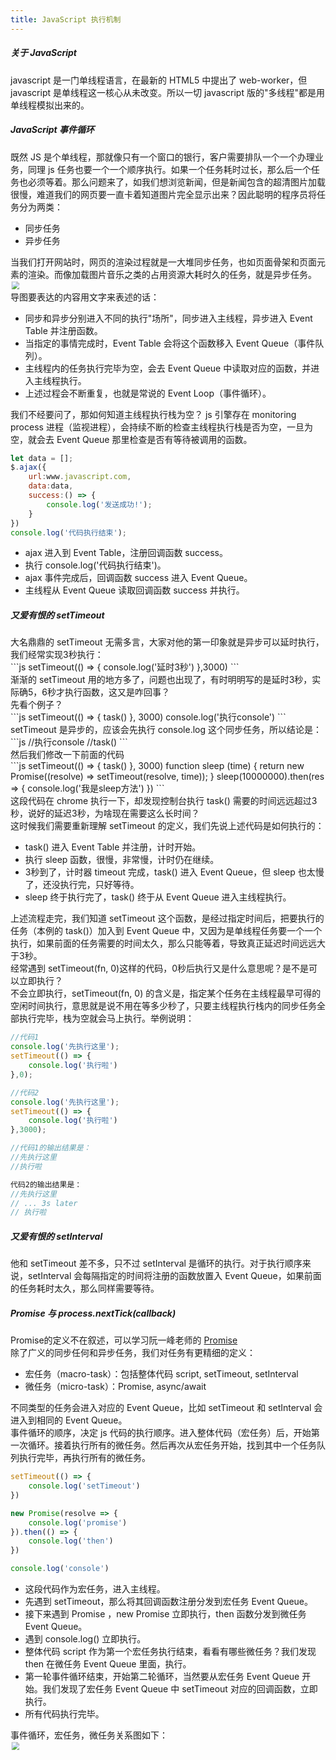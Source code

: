 ```yaml
---
title: JavaScript 执行机制
---
```


##### 关于 JavaScript
<div class="font_min">javascript 是一门单线程语言，在最新的 HTML5 中提出了 web-worker，但 javascript 是单线程这一核心从未改变。所以一切 javascript 版的"多线程"都是用单线程模拟出来的。</div>

##### JavaScript 事件循环
<div class="font_min">既然 JS 是个单线程，那就像只有一个窗口的银行，客户需要排队一个一个办理业务，同理 js 任务也要一个一个顺序执行。如果一个任务耗时过长，那么后一个任务也必须等着。那么问题来了，如我们想浏览新闻，但是新闻包含的超清图片加载很慢，难道我们的网页要一直卡着知道图片完全显示出来？因此聪明的程序员将任务分为两类：</div>

* <div class="font_min key_txt">同步任务</div>
* <div class="font_min key_txt">异步任务</div>

<div class="font_min">当我们打开网站时，网页的渲染过程就是一大堆同步任务，也如页面骨架和页面元素的渲染。而像加载图片音乐之类的占用资源大耗时久的任务，就是异步任务。</div>
<image style="transform: scale(0.8);" src="https://p1-jj.byteimg.com/tos-cn-i-t2oaga2asx/gold-user-assets/2017/11/21/15fdd88994142347~tplv-t2oaga2asx-watermark.awebp" />

<div class="font_min">导图要表达的内容用文字来表述的话：</div>

* <div class="font_min">同步和异步分别进入不同的执行"场所"，同步进入主线程，异步进入 Event Table 并注册函数。</div>
* <div class="font_min">当指定的事情完成时，Event Table 会将这个函数移入 Event Queue（事件队列）。</div>
* <div class="font_min">主线程内的任务执行完毕为空，会去 Event Queue 中读取对应的函数，并进入主线程执行。</div>
* <div class="font_min">上述过程会不断重复，也就是常说的 Event Loop（事件循环）。</div>

<div class="font_min">我们不经要问了，那如何知道主线程执行栈为空？ js 引擎存在 monitoring process 进程（监视进程），会持续不断的检查主线程执行栈是否为空，一旦为空，就会去 Event Queue 那里检查是否有等待被调用的函数。</div>

```js
let data = [];
$.ajax({
    url:www.javascript.com,
    data:data,
    success:() => {
        console.log('发送成功!');
    }
})
console.log('代码执行结束');
```

* <div class="font_min">ajax 进入到 Event Table，注册回调函数 <span class="key_txt">success</span>。</div>
* <div class="font_min">执行 <span class="key_txt">console.log('代码执行结束')</span>。</div>
* <div class="font_min">ajax 事件完成后，回调函数 <span class="key_txt">success</span> 进入 Event Queue。</div>
* <div class="font_min">主线程从 <span class="key_txt">Event Queue</span> 读取回调函数 success 并执行。</div>

##### 又爱有恨的 setTimeout
<div class="font_min">大名鼎鼎的 setTimeout 无需多言，大家对他的第一印象就是异步可以延时执行，我们经常实现3秒执行：</div>
```js
setTimeout(() => {
    console.log('延时3秒')
},3000)
```
<div class="font_min">渐渐的 setTimeout 用的地方多了，问题也出现了，有时明明写的是延时3秒，实际确5，6秒才执行函数，这又是咋回事？</div>
<div class="font_min">先看个例子？</div>
```js
setTimeout(() => {
    task()
}, 3000)
console.log('执行console')
```
<div class="font_min"><span class="key_txt">setTimeout</span> 是异步的，应该会先执行 <span class="key_txt">console.log</span> 这个同步任务，所以结论是：</div>
```js
//执行console
//task()
```
<div class="font_min">然后我们修改一下前面的代码</div>
```js
setTimeout(() => {
    task()
}, 3000)
function sleep (time) {
  return new Promise((resolve) => setTimeout(resolve, time));
}
sleep(10000000).then(res => {
    console.log('我是sleep方法')
})
```
<div class="font_min">这段代码在 chrome 执行一下，却发现控制台执行 <span class="key_txt">task()</span> 需要的时间远远超过3秒，说好的延迟3秒，为啥现在需要这么长时间？</div>
<div class="font_min">这时候我们需要重新理解 <span class="key_txt">setTimeout</span> 的定义，我们先说上述代码是如何执行的：</div>

* <div class="font_min"><span class="key_txt">task()</span> 进入 Event Table 并注册，计时开始。</div>
* <div class="font_min">执行 <span class="key_txt">sleep</span> 函数，很慢，非常慢，计时仍在继续。</div>
* <div class="font_min">3秒到了，计时器 <span class="key_txt">timeout</span> 完成，<span class="key_txt">task()</span> 进入 Event Queue，但 <span class="key_txt"></span>sleep 也太慢了，还没执行完，只好等待。</div>
* <div class="font_min"><span class="key_txt">sleep</span> 终于执行完了，<span class="key_txt">task()</span> 终于从 Event Queue 进入主线程执行。</div>

<div class="font_min">上述流程走完，我们知道 setTimeout 这个函数，是经过指定时间后，把要执行的任务（本例的 task()）加入到 Event Queue 中，又因为是单线程任务要一个一个执行，如果前面的任务需要的时间太久，那么只能等着，导致真正延迟时间远远大于3秒。</div>
<div class="font_min">经常遇到 <span class="key_txt">setTimeout(fn, 0)</span>这样的代码，0秒后执行又是什么意思呢？是不是可以立即执行？</div>
<div class="font_min"><span class="key_txt">不会立即执行</span>，setTimeout(fn, 0) 的含义是，指定某个任务在主线程最早可得的空闲时间执行，意思就是说不用在等多少秒了，只要主线程执行栈内的同步任务全部执行完毕，栈为空就会马上执行。举例说明：</div>

```js
//代码1
console.log('先执行这里');
setTimeout(() => {
    console.log('执行啦')
},0);

//代码2
console.log('先执行这里');
setTimeout(() => {
    console.log('执行啦')
},3000);  

//代码1的输出结果是：
//先执行这里
//执行啦

代码2的输出结果是：
//先执行这里
// ... 3s later
// 执行啦
```

##### 又爱有恨的 setInterval
<div class="font_min">他和 setTimeout 差不多，只不过 <span class="key_txt">setInterval</span> 是循环的执行。对于执行顺序来说，<span class="key_txt">setInterval</span> 会每隔指定的时间将注册的函数放置入 <span class="key_txt">Event Queue</span>，如果前面的任务耗时太久，那么同样需要等待。</div>

##### Promise 与 process.nextTick(callback)
<div class="font_min"><span class="key_txt">Promise</span>的定义不在叙述，可以学习阮一峰老师的 <a class="headers" href="https://es6.ruanyifeng.com/#docs/promise">Promise</a></div>
<div class="font_min">除了广义的同步任何和异步任务，我们对任务有更精细的定义：</div>

* <div class="font_min"><span class="key_txt">宏任务（macro-task）</span>：包括整体代码 script, setTimeout, setInterval</div>
* <div class="font_min"><span class="key_txt">微任务（micro-task）</span>：Promise, async/await</div>

<div class="font_min">不同类型的任务会进入对应的 Event Queue，比如 <span class="key_txt">setTimeout</span> 和 <span class="key_txt">setInterval</span> 会进入到相同的 Event Queue。</div>
<div class="font_min">事件循环的顺序，决定 js 代码的执行顺序。进入整体代码（<span class="key_txt">宏任务</span>）后，开始第一次循环。接着执行所有的微任务。然后再次从宏任务开始，找到其中一个任务队列执行完毕，再执行所有的微任务。</div>

```js
setTimeout(() => {
    console.log('setTimeout')
})

new Promise(resolve => {
    console.log('promise')
}).then(() => {
    console.log('then')
})

console.log('console')
```

* <div class="font_min">这段代码作为宏任务，进入主线程。</div>
* <div class="font_min">先遇到 setTimeout，那么将其回调函数注册分发到宏任务 Event Queue。</div>
* <div class="font_min">接下来遇到 <span class="key_txt">Promise</span> ，<span class="key_txt">new Promise</span> 立即执行，<span class="key_txt">then</span> 函数分发到微任务 Event Queue。</div>
* <div class="font_min">遇到 <span class="key_txt">console.log()</span> 立即执行。</div>
* <div class="font_min">整体代码 script 作为第一个宏任务执行结束，看看有哪些微任务？我们发现 <span class="key_txt">then</span> 在微任务 Event Queue 里面，执行。</div>
* <div class="font_min">第一轮事件循环结束，开始第二轮循环，当然要从宏任务 Event Queue 开始。我们发现了宏任务 Event Queue 中 <span class="key_txt">setTimeout</span> 对应的回调函数，立即执行。</div>
* <div class="font_min">所有代码执行完毕。</div>

<div class="font_min">事件循环，宏任务，微任务关系图如下：</div>
<image style="transform: scale(0.8);" src="https://p1-jj.byteimg.com/tos-cn-i-t2oaga2asx/gold-user-assets/2017/11/21/15fdcea13361a1ec~tplv-t2oaga2asx-watermark.awebp" />